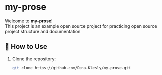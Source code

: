 # my-prose

Welcome to **my-prose**!  
This project is an example open source project for practicing open source project structure and documentation.

## 📌 How to Use

1. Clone the repository:
   ```bash
   git clone https://github.com/Dana-Klesly/my-prose.git
